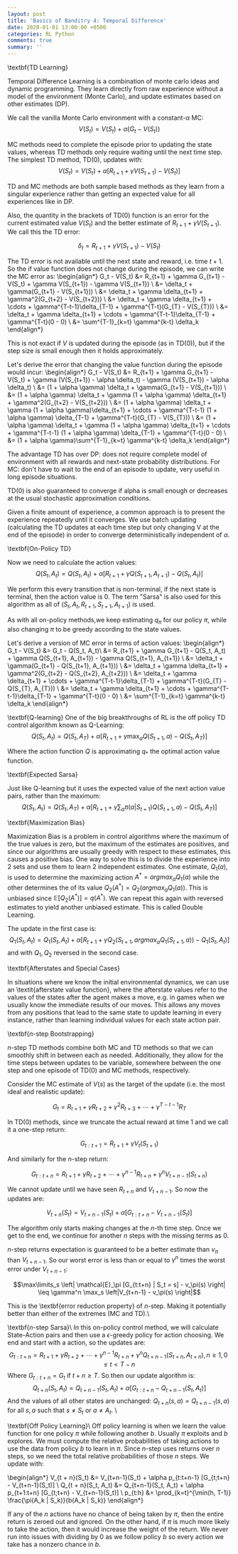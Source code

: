 ```yaml
---
layout: post
title: 'Basics of Banditry 4: Temporal Difference'
date: 2020-01-01 13:00:00 +0500
categories: RL Python
comments: true
summary: ''
---
```



\textbf{TD Learning}

Temporal Difference Learning is a combination of monte carlo ideas and dynamic programming. They learn directly from raw experience without a model of the environment (Monte Carlo), and update estimates based on other estimates (DP). 

We call the vanilla Monte Carlo environment with a constant-$\alpha$ MC:
$$V(S_t) = V(S_t) + \alpha(G_t - V(S_t))$$

MC methods need to complete the episode prior to updating the state values, whereas TD methods only require waiting until the next time step. The simplest TD method, TD(0), updates with:
$$V(S_t) = V(S_t) + \alpha[R_{t+1} + \gamma V(S_{t+1}) - V(S_t)]$$

TD and MC methods are both sample based methods as they learn from a singular experience rather than getting an expected value for all experiences like in DP. 

Also, the quantity in the brackets of TD(0) function is an error for the current estimated value $V(S_t)$ and the better estimate of $R_{t+1} + \gamma V(S_{t+1})$. We call this the TD error:

$$\delta_t = R_{t+1} + \gamma V(S_{t+1}) - V(S_{t})$$

The TD error is not available until the next state and reward, i.e. time $t+1$. So the if value function does not change during the episode, we can write the MC error as:
\begin{align*}
G_t - V(S_t) &= R_{t+1} + \gamma G_{t+1} - V(S_t) + \gamma V(S_{t+1}) - \gamma V(S_{t+1}) \\
&= \delta_t + \gamma(G_{t+1} - V(S_{t+1})) \\
&= \delta_t + \gamma \delta_{t+1} + \gamma^2(G_{t+2} - V(S_{t+2})) \\
&= \delta_t + \gamma \delta_{t+1} + \cdots + \gamma^{T-t-1}\delta_{T-1} + \gamma^{T-t}(G_{T} - V(S_{T})) \\
&= \delta_t + \gamma \delta_{t+1} + \cdots + \gamma^{T-t-1}\delta_{T-1} + \gamma^{T-t}(0 - 0) \\
&= \sum^{T-1}_{k=t} \gamma^{k-t} \delta_k
\end{align*}

This is not exact if $V$ is updated during the episode (as in TD(0)), but if the step size is small enough then it holds approximately. 

Let's derive the error that changing the value function during the episode would incur:
\begin{align*}
G_t - V(S_t) &= R_{t+1} + \gamma G_{t+1} - V(S_t) + \gamma (V(S_{t+1}) - \alpha \delta_t) - \gamma (V(S_{t+1}) - \alpha \delta_t) \\
&= (1 + \alpha \gamma) \delta_t + \gamma(G_{t+1} - V(S_{t+1})) \\
&= (1 + \alpha \gamma) \delta_t + \gamma (1 + \alpha \gamma) \delta_{t+1} + \gamma^2(G_{t+2} - V(S_{t+2})) \\
&= (1 + \alpha \gamma) \delta_t + \gamma (1 + \alpha \gamma)\delta_{t+1} + \cdots + \gamma^{T-t-1} (1 + \alpha \gamma) \delta_{T-1} + \gamma^{T-t}(G_{T} - V(S_{T})) \\
&= (1 + \alpha \gamma) \delta_t + \gamma (1 + \alpha \gamma) \delta_{t+1} + \cdots + \gamma^{T-t-1} (1 + \alpha \gamma) \delta_{T-1} + \gamma^{T-t}(0 - 0) \\
&= (1 + \alpha \gamma)\sum^{T-1}_{k=t} \gamma^{k-t} \delta_k
\end{align*}

The advantage TD has over DP: does not require complete model of environment with all rewards and next-state probability distributions. For MC: don't have to wait to the end of an episode to update, very useful in long episode situations. 

TD(0) is also guaranteed to converge if alpha is small enough or decreases at the usual stochastic approximation conditions.

Given a finite amount of experience, a common approach is to present the experience repeatedly until it converges. We use batch updating (calculating the TD updates at each time step but only changing V at the end of the episode) in order to converge deterministically independent of $\alpha$.

\textbf{On-Policy TD}

Now we need to calculate the action values:
$$ Q(S_t, A_t) = Q(S_t, A_t) + \alpha [R_{t+1} + \gamma Q(S_{t+1}, A_{t+1}) - Q(S_t, A_t)]$$

We perform this every transition that is non-terminal, if the next state is terminal, then the action value is 0. The term "Sarsa" is also used for this algorithm as all of $(S_t, A_t, R_{t+1}, S_{t+1}, A_{t+1})$ is used. 

As with all on-policy methods,we keep estimating $q_\pi$ for our policy $\pi$, while also changing $\pi$ to be greedy according to the state values.

Let's derive a version of MC error in terms of action values:
\begin{align*}
G_t - V(S_t) &= G_t - Q(S_t, A_t)\\
&= R_{t+1} + \gamma G_{t+1} - Q(S_t, A_t) + \gamma Q(S_{t+1}, A_{t+1}) - \gamma Q(S_{t+1}, A_{t+1}) \\
&= \delta_t + \gamma(G_{t+1} - Q(S_{t+1}, A_{t+1})) \\
&= \delta_t + \gamma \delta_{t+1} + \gamma^2(G_{t+2} - Q(S_{t+2}, A_{t+2})) \\
&= \delta_t + \gamma \delta_{t+1} + \cdots + \gamma^{T-t-1}\delta_{T-1} + \gamma^{T-t}(G_{T} - Q(S_{T}, A_{T})) \\
&= \delta_t + \gamma \delta_{t+1} + \cdots + \gamma^{T-t-1}\delta_{T-1} + \gamma^{T-t}(0 - 0) \\
&= \sum^{T-1}_{k=t} \gamma^{k-t} \delta_k
\end{align*}

\textbf{Q-learning}
One of the big breakthroughs of RL is the off policy TD control algorithm known as Q-Learning:
$$Q(S_t, A_t) = Q(S_t, A_T) + \alpha [R_{t+1} + \gamma \max_a Q(S_{t+1}, a) - Q(S_t, A_T)]$$

Where the action function $Q$ is approximating $q_*$ the optimal action value function.

\textbf{Expected Sarsa}

Just like Q-learning but it uses the expected value of the next action value pairs, rather than the maximum:
$$Q(S_t, A_t) = Q(S_t, A_T) + \alpha [R_{t+1} + \gamma \sum_a \pi(a|S_{t+1}) Q(S_{t+1}, a) - Q(S_t, A_T)]$$


\textbf{Maximization Bias}

Maximization Bias is a problem in control algorithms where the maximum of the true values is zero, but the maximum of the estimates are positives, and since our algorithms are usually greedy with respect to these estimates, this causes a positive bias. One way to solve this is to divide the experience into 2 sets and use them to learn 2 independent estimates. One estimate, $Q_1(a)$, is used to determine the maximizing action $A^* = argmax_a Q_1(a)$ while the other determines the of its value $Q_2(A^*) = Q_2(argmax_a Q_1(a))$. This is unbiased since $\mathbb{E} [Q_2(A^*)] = q(A^*)$. We can repeat this again with reversed estimates to yield another unbiased estimate. This is called Double Learning.

The update in the first case is:
$$Q_1(S_t, A_t) = Q_1(S_t, A_t) + \alpha[R_{t+1} + \gamma Q_2(S_{t+1}, argmax_a Q_1(S_{t+1}, a)) - Q_1(S_t, A_t)]$$
and with $Q_1, Q_2$ reversed in the second case.


\textbf{Afterstates and Special Cases}

In situations where we know the initial environmental dynamics, we can use an \textit{afterstate value function}, where the afterstate values refer to the values of the states after the agent makes a move, e.g. in games when we usually know the immediate results of our moves. This allows any moves from any positions that lead to the same state to update learning in every instance, rather than learning individual values for each state action pair.



\textbf{$n$-step Bootstrapping}

$n$-step TD methods combine both MC and TD methods so that we can smoothly shift in between each as needed. Additionally, they allow for the time steps between updates to be variable, somewhere between the one step and one episode of TD(0) and MC methods, respectively.

Consider the MC estimate of $V(s)$ as the target of the update (i.e. the most ideal and realistic update):

$$G_t = R_{t+1} + \gamma R_{t+2} + \gamma^2 R_{t+3} + \cdots + \gamma^{T-t-1}R_T$$

In TD(0) methods, since we truncate the actual reward at time 1 and we call it a one-step return:

$$G_{t:t+1} = R_{t+1} + \gamma V_t(S_{t+1})$$

And similarly for the $n$-step return:

$$G_{t:t+n} = R_{t+1} + \gamma R_{t+2} + \cdots + \gamma^{n-1} R_{t+n} + \gamma^n V_{t+n-1}(S_{t+n})$$

We cannot update until we have seen $R_{t+n}$ and $V_{t+n-1}$. So now the updates are:

$$V_{t+n}(S_t) = V_{t+n-1}(S_t) + \alpha[G_{t:t+n} - V_{t+n-1}(S_t)]$$

The algorithm only starts making changes at the $n$-th time step. Once we get to the end, we continue for another $n$ steps with the missing terms as 0. 

$n$-step returns expectation is guaranteed to be a better estimate than $v_\pi$ than $V_{t+n-1}$. So our worst error is less than or equal to $\gamma ^n$ times the worst error under $V_{t+n-1}$:

$$\max\limits_s \left| \mathcal{E}_\pi [G_{t:t+n} | S_t = s] - v_\pi(s) \right| \leq \gamma^n \max_s \left|V_{t+n-1} - v_\pi(s) \right|$$

This is the \textbf{error reduction property} of $n$-step. Making it potentially better than either of the extremes (MC and TD).\\

\textbf{$n$-step Sarsa}\\
In this on-policy control method, we will calculate State-Action pairs and then use a $\epsilon$-greedy policy for action choosing. We end and start with a action, so the updates are:
$$G_{t:t+n} = R_{t+1} + \gamma R_{t+2} + \cdots + \gamma^{n-1}R_{t+n} + \gamma^n Q_{t+n-1}(S_{t+n}, A_{t+n}), n \geq 1, 0 \leq t < T-n$$
Where $G_{t:t+n} = G_t$ if $t+n \geq T$. So then our update algorithm is: 
$$Q_{t+n}(S_t, A_t) = Q_{t+n-1}(S_t, A_t) + \alpha [G_{t:t+n} - Q_{t+n-1}(S_t,A_t)]$$
And the values of all other states are unchanged: $Q_{t+n}(s,a)=Q_{t+n-1}(s,a)$ for all $s,a$ such that $s\neq S_t$ or $a\neq A_t$. \\

\textbf{Off Policy Learning}\\
Off policy learning is when we learn the value function for one policy $\pi$ while following another $b$. Usually $\pi$ exploits and $b$ explores. We must compute the relative probabilities of taking actions to use the data from policy $b$ to learn in $\pi$. Since $n$-step uses returns over $n$ steps, so we need the total relative probabilities of those $n$ steps. We update with:

\begin{align*}
V_{t + n}(S_t) &= V_{t+n-1}(S_t) + \alpha p_{t:t+n-1} [G_{t;t+n} - V_{t+n-1}(S_t)] \\
Q_{t + n}(S_t, A_t) &= Q_{t+n-1}(S_t, A_t) + \alpha p_{t+1:t+n} [G_{t;t+n} - V_{t+n-1}(S_t)] \\
p_{t:h} &= \prod_{k=t}^{\min(h, T-1)} \frac{\pi(A_k | S_k)}{b(A_k | S_k)}
\end{align*}

If any of the $n$ actions have no chance of being taken by $\pi$, then the entire return is zeroed out and ignored. On the other hand, if $\pi$ is much more likely to take the action, then it would increase the weight of the return. We never run into issues with dividing by 0 as we follow policy $b$ so every action we take has a nonzero chance in $b$. 